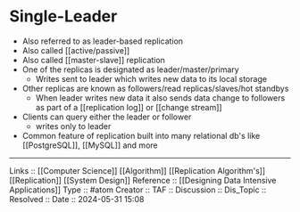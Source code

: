 # Single-Leader

- Also referred to as leader-based replication
- Also called [[active/passive]]
- Also called [[master-slave]] replication
- One of the replicas is designated as leader/master/primary
	- Writes sent to leader which writes new data to its local storage
- Other replicas are known as followers/read replicas/slaves/hot standbys
	- When leader writes new data it also sends data change to followers as part of a [[replication log]] or [[change stream]]
- Clients can query either the leader or follower
	- writes only to leader
- Common feature of replication built into many relational db's like [[PostgreSQL]], [[MySQL]] and more
---
Links :: [[Computer Science]] [[Algorithm]] [[Replication Algorithm's]] [[Replication]] [[System Design]]
Reference :: [[Designing Data Intensive Applications]]
Type :: #atom
Creator ::
TAF ::
Discussion ::
Dis_Topic :: 
Resolved ::
Date :: 2024-05-31 15:08
